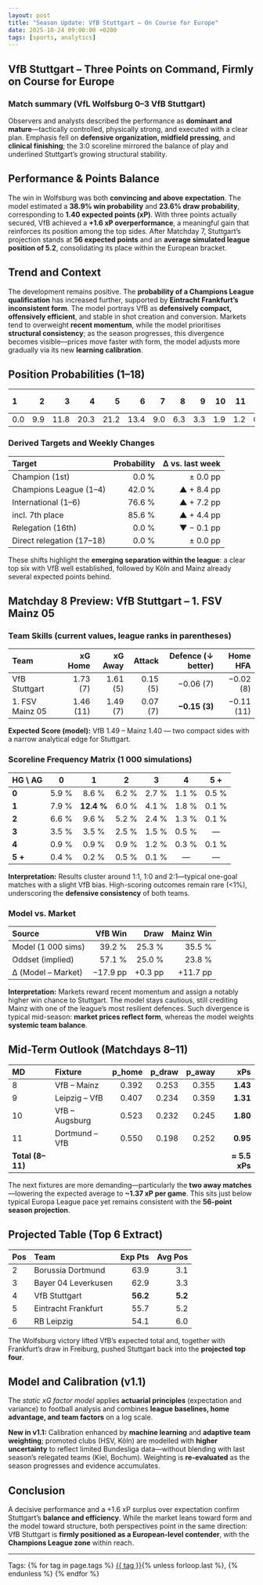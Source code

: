 ```yaml
---
layout: post
title: "Season Update: VfB Stuttgart – On Course for Europe"
date: 2025-10-24 09:00:00 +0200
tags: [sports, analytics]
---
```


## VfB Stuttgart – Three Points on Command, Firmly on Course for Europe

### Match summary (VfL Wolfsburg 0–3 VfB Stuttgart)
Observers and analysts described the performance as **dominant and mature**—tactically controlled, physically strong, and executed with a clear plan. Emphasis fell on **defensive organization, midfield pressing**, and **clinical finishing**; the 3:0 scoreline mirrored the balance of play and underlined Stuttgart’s growing structural stability.

## Performance & Points Balance
The win in Wolfsburg was both **convincing and above expectation**. The model estimated a **38.9% win probability** and **23.6% draw probability**, corresponding to **1.40 expected points (xP)**. With three points actually secured, VfB achieved a **+1.6 xP overperformance**, a meaningful gain that reinforces its position among the top sides. After Matchday 7, Stuttgart’s projection stands at **56 expected points** and an **average simulated league position of 5.2**, consolidating its place within the European bracket.

## Trend and Context
The development remains positive. The **probability of a Champions League qualification** has increased further, supported by **Eintracht Frankfurt’s inconsistent form**. The model portrays VfB as **defensively compact, offensively efficient**, and stable in shot creation and conversion. Markets tend to overweight **recent momentum**, while the model prioritises **structural consistency**; as the season progresses, this divergence becomes visible—prices move faster with form, the model adjusts more gradually via its new **learning calibration**.

## Position Probabilities (1–18)

| 1 | 2 | 3 | 4 | 5 | 6 | 7 | 8 | 9 | 10 | 11 | 12 | 13 | 14 | 15 | 16–18 |
|:--|--:|--:|--:|--:|--:|--:|--:|--:|--:|--:|--:|--:|--:|--:|--:|
| 0.0 | 9.9 | 11.8 | 20.3 | 21.2 | 13.4 | 9.0 | 6.3 | 3.3 | 1.9 | 1.2 | 0.9 | 0.2 | 0.4 | 0.2 | 0.0 |

### Derived Targets and Weekly Changes

| Target | Probability | Δ vs. last week |
|:--|--:|--:|
| Champion (1st) | 0.0 % | ± 0.0 pp |
| Champions League (1–4) | 42.0 % | ▲ + 8.4 pp |
| International (1–6) | 76.6 % | ▲ + 7.2 pp |
| incl. 7th place | 85.6 % | ▲ + 4.4 pp |
| Relegation (16th) | 0.0 % | ▼ − 0.1 pp |
| Direct relegation (17–18) | 0.0 % | ± 0.0 pp |

These shifts highlight the **emerging separation within the league**: a clear top six with VfB well established, followed by Köln and Mainz already several expected points behind.

## Matchday 8 Preview: VfB Stuttgart – 1. FSV Mainz 05

### Team Skills (current values, league ranks in parentheses)

| Team | xG Home | xG Away | Attack | Defence (↓ better) | Home HFA |
|:--|--:|--:|--:|--:|--:|
| VfB Stuttgart | 1.73 (7) | 1.61 (5) | 0.15 (5) | −0.06 (7) | −0.02 (8) |
| 1. FSV Mainz 05 | 1.46 (11) | 1.49 (7) | 0.07 (7) | **−0.15 (3)** | −0.11 (11) |

**Expected Score (model):** VfB 1.49 – Mainz 1.40 — two compact sides with a narrow analytical edge for Stuttgart.

### Scoreline Frequency Matrix (1 000 simulations)

| **HG \\ AG** | **0** | **1** | **2** | **3** | **4** | **5 +** |
|:--|:--:|:--:|:--:|:--:|:--:|:--:|
| **0** | 5.9 % | 8.6 % | 6.2 % | 2.7 % | 1.1 % | 0.5 % |
| **1** | 7.9 % | **12.4 %** | 6.0 % | 4.1 % | 1.8 % | 0.1 % |
| **2** | 6.6 % | 9.6 % | 5.2 % | 2.4 % | 1.3 % | 0.1 % |
| **3** | 3.5 % | 3.5 % | 2.5 % | 1.5 % | 0.5 % | — |
| **4** | 0.9 % | 0.9 % | 0.9 % | 1.2 % | 0.3 % | 0.1 % |
| **5 +** | 0.4 % |	0.2 % | 0.5 % |	0.1 % |	— |	— |


**Interpretation:** Results cluster around 1:1, 1:0 and 2:1—typical one-goal matches with a slight VfB bias. High-scoring outcomes remain rare (<1%), underscoring the **defensive consistency** of both teams.

### Model vs. Market

| Source | VfB Win | Draw | Mainz Win |
|:--|--:|--:|--:|
| Model (1 000 sims) | 39.2 % | 25.3 % | 35.5 % |
| Oddset (implied) | 57.1 % | 25.0 % | 23.8 % |
| Δ (Model – Market) | −17.9 pp | +0.3 pp | +11.7 pp |

**Interpretation:** Markets reward recent momentum and assign a notably higher win chance to Stuttgart. The model stays cautious, still crediting Mainz with one of the league’s most resilient defences. Such divergence is typical mid-season: **market prices reflect form**, whereas the model weights **systemic team balance**.

## Mid-Term Outlook (Matchdays 8–11)

| MD | Fixture | p_home | p_draw | p_away | xPs |
|:--|:--|--:|--:|--:|--:|
| 8 | VfB – Mainz | 0.392 | 0.253 | 0.355 | **1.43** |
| 9 | Leipzig – VfB | 0.407 | 0.234 | 0.359 | **1.31** |
| 10 | VfB – Augsburg | 0.523 | 0.232 | 0.245 | **1.80** |
| 11 | Dortmund – VfB | 0.550 | 0.198 | 0.252 | **0.95** |
| **Total (8–11)** |  |  |  |  | **≈ 5.5 xPs** |

The next fixtures are more demanding—particularly the **two away matches**—lowering the expected average to **~1.37 xP per game**. This sits just below typical Europa League pace yet remains consistent with the **56-point season projection**.

## Projected Table (Top 6 Extract)

| Pos | Team | Exp Pts | Avg Pos |
|:--|:--|--:|--:|
| 2 | Borussia Dortmund | 63.9 | 3.1 |
| 3 | Bayer 04 Leverkusen | 62.9 | 3.3 |
| 4 | VfB Stuttgart | **56.2** | **5.2** |
| 5 | Eintracht Frankfurt | 55.7 | 5.2 |
| 6 | RB Leipzig | 54.1 | 6.0 |

The Wolfsburg victory lifted VfB’s expected total and, together with Frankfurt’s draw in Freiburg, pushed Stuttgart back into the **projected top four**.

## Model and Calibration (v1.1)
The *static xG factor model* applies **actuarial principles** (expectation and variance) to football analysis and combines **league baselines, home advantage, and team factors** on a log scale.

**New in v1.1:** Calibration enhanced by **machine learning** and **adaptive team weighting**; promoted clubs (HSV, Köln) are modelled with **higher uncertainty** to reflect limited Bundesliga data—without blending with last season’s relegated teams (Kiel, Bochum). Weighting is **re-evaluated** as the season progresses and evidence accumulates.

## Conclusion
A decisive performance and a +1.6 xP surplus over expectation confirm Stuttgart’s **balance and efficiency**. While the market leans toward form and the model toward structure, both perspectives point in the same direction: VfB Stuttgart is **firmly positioned as a European-level contender**, with the **Champions League zone** within reach.

---
<p>Tags:
{% for tag in page.tags %}
  <a href="/tags/{{ tag | slugify }}/">{{ tag }}</a>{% unless forloop.last %}, {% endunless %}
{% endfor %}
</p>
